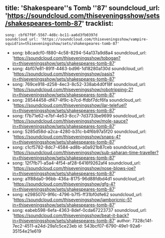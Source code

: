 title: 'Shakespeare''s Tomb ''87'
soundcloud_url: 'https://soundcloud.com/thiseveningsshow/sets/shakespeares-tomb-87'
tracklist:
  -
    song: cbf67f0f-5567-4d8c-bc11-aa6d3fb0397d
    soundcloud_url: 'https://soundcloud.com/thiseveningsshow/vampire-squid?in=thiseveningsshow/sets/shakespeares-tomb-87'
  -
    song: b8cadcf0-f880-4c58-8294-54a137a9d8a4
    soundcloud_url: 'https://soundcloud.com/thiseveningsshow/tobogan?in=thiseveningsshow/sets/shakespeares-tomb-87'
  -
    song: 4bf07e81-891f-4463-bd96-1d18280a130d
    soundcloud_url: 'https://soundcloud.com/thiseveningsshow/oasis?in=thiseveningsshow/sets/shakespeares-tomb-87'
  -
    song: 769ce918-d258-4ec3-8c52-338ab4d0f18f
    soundcloud_url: 'https://soundcloud.com/thiseveningsshow/robotripping-2?in=thiseveningsshow/sets/shakespeares-tomb-87'
  -
    song: 28544458-df47-4f9c-b7cd-ffdbf7dcf6fa
    soundcloud_url: 'https://soundcloud.com/thiseveningsshow/ilar-telefuel?in=thiseveningsshow/sets/shakespeares-tomb-87'
  -
    song: f7b71e62-e7bf-4e53-8cc7-7d3733be9699
    soundcloud_url: 'https://soundcloud.com/thiseveningsshow/mole-sauce?in=thiseveningsshow/sets/shakespeares-tomb-87'
  -
    song: 5285d58d-a2ca-4280-b31c-b4f6b97a5f20
    soundcloud_url: 'https://soundcloud.com/thiseveningsshow/snaps-4?in=thiseveningsshow/sets/shakespeares-tomb-87'
  -
    song: c1cf5782-8dc7-4584-ad8b-a0a921b87ceb
    soundcloud_url: 'https://soundcloud.com/thiseveningsshow/sub-saharan-time-traveller?in=thiseveningsshow/sets/shakespeares-tomb-87'
  -
    song: 12f7fb71-a5a4-4f54-af28-6416f9262af4
    soundcloud_url: 'https://soundcloud.com/thiseveningsshow/nose-blows-joe?in=thiseveningsshow/sets/shakespeares-tomb-87'
  -
    song: a1f88da0-96bb-436a-8175-96d88fdbd4d1
    soundcloud_url: 'https://soundcloud.com/thiseveningsshow/gfg-4?in=thiseveningsshow/sets/shakespeares-tomb-87'
  -
    song: e2985070-9f6c-4796-b7f5-ff31bf0dfe62
    soundcloud_url: 'https://soundcloud.com/thiseveningsshow/jamboricnic-5?in=thiseveningsshow/sets/shakespeares-tomb-87'
  -
    song: eabeb598-6efa-4363-8def-0cda67223737
    soundcloud_url: 'https://soundcloud.com/thiseveningsshow/beat-it-back?in=thiseveningsshow/sets/shakespeares-tomb-87'
author: 7328c14f-7ec2-4511-a24d-29a1c5ce23eb
id: 543bcf07-6790-49e1-92a6-35154e21e619

